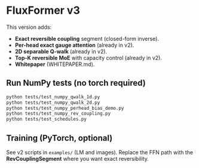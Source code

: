 
# FluxFormer v3

This version adds:
- **Exact reversible coupling** segment (closed-form inverse).
- **Per-head exact gauge attention** (already in v2).
- **2D separable Q-walk** (already in v2).
- **Top-K reversible MoE** with capacity control (already in v2).
- **Whitepaper** (WHITEPAPER.md).

## Run NumPy tests (no torch required)
```bash
python tests/test_numpy_qwalk_1d.py
python tests/test_numpy_qwalk_2d.py
python tests/test_numpy_perhead_bias_demo.py
python tests/test_numpy_rev_coupling.py
python tests/test_schedules.py
```

## Training (PyTorch, optional)
See v2 scripts in `examples/` (LM and images). Replace the FFN path with the **RevCouplingSegment** where you want exact reversibility.
